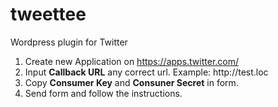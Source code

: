 # tweettee
Wordpress plugin for Twitter

<ol>
    <li>Create new Application on <a href="https://apps.twitter.com/" target="_blank">https://apps.twitter.com/</a></li>
    <li>Input <b>Callback URL</b> any correct url. Example: http://test.loc</li>
    <li>Copy <b>Consumer Key</b> and <b>Consuner Secret</b> in form.</li>
    <li>Send form and follow the instructions.</li>
</ol>
